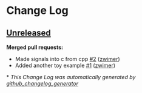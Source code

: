 # Change Log

## [Unreleased](https://github.com/zwimer/ShadowStack/tree/HEAD)

**Merged pull requests:**

- Made signals into c from cpp [\#2](https://github.com/zwimer/ShadowStack/pull/2) ([zwimer](https://github.com/zwimer))
- Added another toy example [\#1](https://github.com/zwimer/ShadowStack/pull/1) ([zwimer](https://github.com/zwimer))



\* *This Change Log was automatically generated by [github_changelog_generator](https://github.com/skywinder/Github-Changelog-Generator)*